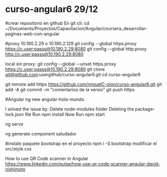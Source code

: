 # curso-angular6 29/12
#crear repositorio en github
En git cli:
cd  ~/Documents/Proyectos/Capacitacion/Angular/coursera_desarrollar-paginas-web-con-angular 

#proxy 10.190.2.29 o 10.190.2.129
git config --global https.proxy https://c.user:passs@10.190.2.29:8080
git config --global http.proxy http://c.user:passs@10.190.2.29:8080


local sin proxy:
git config --global --unset https.proxy https://c.user:passs@10.190.2.29:8080
git clone git@github.com:usergithub/curso-angular6.git
cd curso-angular6  

git remote add https https://github.com/miguelC-olon/curso-angular6.git
git add -A
git commit -m "comentarios de la versio"
git push https

#Angular
ng new angular-hola-mundo

I solved the issue by:
Delete node-modules folder
Deleting the package-lock.json file
Run npm install
Now Run npm start

ng serve

ng generate component saludador

#instalo paquete bootstrap en el proyecto
npm i -S bootstrap
modificar el src/style.css 


How to use QR Code scanner in Angular
https://www.linkedin.com/pulse/how-use-qr-code-scanner-angular-david-nishimoto
